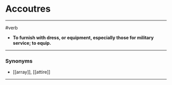 # Accoutres
---
#verb
- **To furnish with dress, or equipment, especially those for military service; to equip.**
---
### Synonyms
- [[array]], [[attire]]
---
